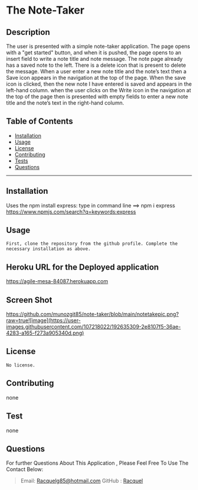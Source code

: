 # The Note-Taker

## Description
The user is presented with a simple note-taker application. The page opens with a "get started" button, and 
when it is pushed, the page opens to an insert field to write a note title and note message. The note page already 
has a saved note to the left. There is a delete icon that is present to delete the message. When a user enter 
a new note title and the note’s text then a Save icon appears in the navigation at the top of the page. When the save 
icon is clicked, then the  new note I have entered is saved and appears in the left-hand column. when the user clicks
 on the Write icon in the navigation at the top of the page then is presented with empty fields to enter a new note 
 title and the note’s text in the right-hand column. 

  ## Table of Contents
  * [Installation](#Installation)
  * [Usage](#Usage)
  * [License](#license)
  * [Contributing](#Contributing)
  * [Tests](#Tests)
  * [Questions](#Questions)

  ***
  ## Installation
Uses the npm install express: type in command line ==> npm i express
 https://www.npmjs.com/search?q=keywords:express


  ## Usage
    First, clone the repository from the github profile. Complete the necessary installation as above. 

  ## Heroku URL for the Deployed application 
 https://agile-mesa-84087.herokuapp.com


  ## Screen Shot 
https://github.com/munozgit85/note-taker/blob/main/notetakepic.png?raw=true![image](https://user-images.githubusercontent.com/107218022/192635309-2e8107f5-36ae-4283-a165-f273a905340d.png)


  ## License
    No license. 

  ## Contributing
  none

  ## Test
  none 
  
  ## Questions
  For further Questions About This Application , Please Feel Free To Use The Contact Below:
  >Email: Racquelg85@hotmail.com
  >GitHub : [Racquel](https://github.com/munozgit85/note-taker.git)
  
